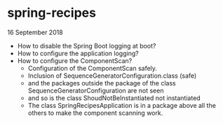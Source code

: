 # spring-recipes
16 September 2018
* How to disable the Spring Boot logging at boot?
* How to configure the application logging?
* How to configure the ComponentScan?
  * Configuration of the ComponentScan safely.
  * Inclusion of SequenceGeneratorConfiguration.class (safe)
  * and the packages outside the package of the class SequenceGeneratorConfiguration are not seen
  * and so is the class ShoudNotBeInstantiated not instantiated 
  * The class SpringRecipesApplication is in a package above all the others to make the component scanning work.